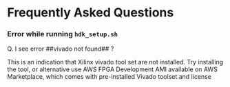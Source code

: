 # Frequently Asked Questions



### Error while running `hdk_setup.sh`

Q. I see error ##vivado not found## ?

This is an indication that Xilinx vivado tool set are not installed. Try installing the tool, or alternative use AWS FPGA Development AMI available on AWS Marketplace, which comes with pre-installed Vivado toolset and license

